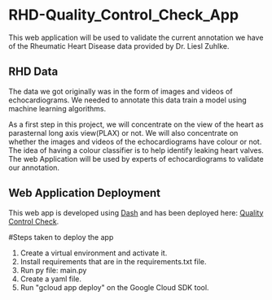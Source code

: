 # RHD-Quality_Control_Check_App
This web application will be used to validate the current annotation we have of the Rheumatic Heart Disease data provided by Dr. Liesl Zuhlke.

## RHD Data
The data we got originally was in the form of images and videos of echocardiograms. We needed to annotate this data train a model using machine learning algorithms.

As a first step in this project, we will concentrate on the view of the heart as parasternal long axis view(PLAX) or not. We will also concentrate on whether the images and videos of the echocardiograms have colour or not. The idea of having a colour classifier is to help identify leaking heart valves.
The web Application will be used by experts of echocardiograms to validate our annotation.

## Web Application Deployment
This web app is developed using [Dash](https://dash.plotly.com/) and has been deployed here: [Quality Control Check](https://dash-app-quality.oa.r.appspot.com).

  #Steps taken to deploy the app
  1. Create a virtual environment and activate it.
  2. Install requirements that are in the requirements.txt file.
  3. Run py file: main.py
  4. Create a yaml file.
  5. Run "gcloud app deploy" on the Google Cloud SDK tool.



